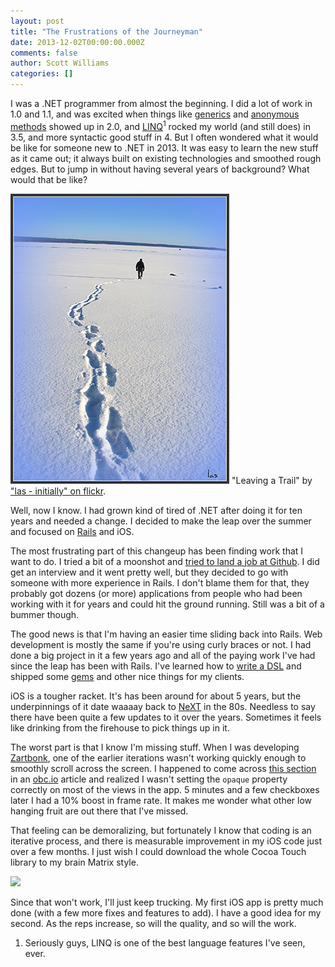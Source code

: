 ```yaml
---
layout: post
title: "The Frustrations of the Journeyman"
date: 2013-12-02T00:00:00.000Z
comments: false
author: Scott Williams
categories: []
---
```

I was a .NET programmer from almost the beginning. I did a lot of work in 1.0 and 1.1, and was excited when things like <a href="http://msdn.microsoft.com/en-us/library/ms172192.aspx">generics</a> and <a href="http://msdn.microsoft.com/en-us/library/vstudio/0yw3tz5k.aspx">anonymous methods</a> showed up in 2.0, and <a href="http://en.wikipedia.org/wiki/Language_Integrated_Query">LINQ</a><sup>1</sup> rocked my world (and still does) in 3.5, and more syntactic good stuff in 4. But I often wondered what it would be like for someone new to .NET in 2013. It was easy to learn the new stuff as it came out; it always built on existing technologies and smoothed rough edges. But to jump in without having several years of background? What would that be like?

<img alt='"Leaving a Trail" by "las - initially" on flickr.' src="./4263948022_2fdefd3f93.jpg">
"Leaving a Trail" by <a target="_blank" href="http://www.flickr.com/photos/21561428@N03/4263948022/in/photolist-7uMRcd-b6p4Qr-b6p5oe-cnzrTo-948QCJ-dEXL2r-dEXLbF-c6yHFb-c6yHDY-c6yHCj-aSVejM-7YbeAL-aSVeuX-92Yzn4-bpYmH4-d4mkNQ-d4mkmb-ciQ4ZU-8qhCdU-adYqHx-8pSFUK-8DtDWD-dFQwJi-dv2x8q-aBf2MM-8DtDwa-7PPzpG-82Qzh9-hWMGHe-dFApof-88CUdB-99drcu-cHZFtW-cHZKDL-9DUicT-cHZGUj-aDU9T5-dLYbaP-eaVSMJ-edert3-ed8KLv-edeqP9-ed8KHD-eaVTHy-ed8KGe-eaVTiS-eaVTRy-ederxh-edeqHS-eaQgXc-edeqUb">"las - initially" on flickr</a>.

Well, now I know. I had grown kind of tired of .NET after doing it for ten years and needed a change. I decided to make the leap over the summer and focused on <a href="http://rubyonrails.org/">Rails</a> and iOS.

The most frustrating part of this changeup has been finding work that I want to do. I tried a bit of a moonshot and <a href="/words/2013/5/14/fear-of-falling-fear-of-failing-fear-of-rejection">tried to land a job at Github</a>. I did get an interview and it went pretty well, but they decided to go with someone with more experience in Rails. I don't blame them for that, they probably got dozens (or more) applications from people who had been working with it for years and could hit the ground running. Still was a bit of a bummer though.

The good news is that I'm having an easier time sliding back into Rails. Web development is mostly the same if you're using curly braces or not. I had done a big project in it a few years ago and all of the paying work I've had since the leap has been with Rails. I've learned how to <a href="https://github.com/swilliams/how-to-ride-a-dragon">write a DSL</a> and shipped some <a href="http://rubygems.org/">gems</a> and other nice things for my clients.

iOS is a tougher racket. It's has been around for about 5 years, but the underpinnings of it date waaaay back to <a href="http://en.wikipedia.org/wiki/NeXT">NeXT</a> in the 80s. Needless to say there have been quite a few updates to it over the years. Sometimes it feels like drinking from the firehouse to pick things up in it.

The worst part is that I know I'm missing stuff. When I was developing <a href="http://zartbonk.com">Zartbonk</a>, one of the earlier iterations wasn't working quickly enough to smoothly scroll across the screen. I happened to come across <a href="http://www.objc.io/issue-3/moving-pixels-onto-the-screen.html#opaque_vs_transparent">this section</a> in an <a href="http://www.objc.io/">obc.io</a> article and realized I wasn't setting the <code>opaque</code> property correctly on most of the views in the app. 5 minutes and a few checkboxes later I had a 10% boost in frame rate. It makes me wonder what other low hanging fruit are out there that I've missed.

That feeling can be demoralizing, but fortunately I know that coding is an iterative process, and there is measurable improvement in my iOS code just over a few months. I just wish I could download the whole Cocoa Touch library to my brain Matrix style.

<img src="http://i1.ytimg.com/vi/6AOpomu9V6Q/hqdefault.jpg">

Since that won't work, I'll just keep trucking. My first iOS app is pretty much done (with a few more fixes and features to add). I have a good idea for my second. As the reps increase, so will the quality, and so will the work.

1. Seriously guys, LINQ is one of the best language features I've seen, ever.